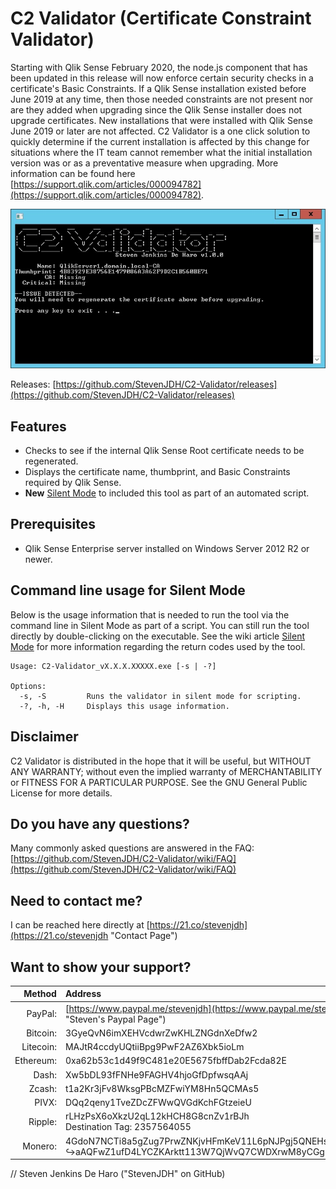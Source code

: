 # C2 Validator (Certificate Constraint Validator)
Starting with Qlik Sense February 2020, the node.js component that has been updated in this release will now enforce certain security checks in a certificate's Basic Constraints. If a Qlik Sense installation existed before June 2019 at any time, then those needed constraints are not present nor are they added when upgrading since the Qlik Sense installer does not upgrade certificates. New installations that were installed with Qlik Sense June 2019 or later are not affected. C2 Validator is a one click solution to quickly determine if the current installation is affected by this change for situations where the IT team cannot remember what the initial installation version was or as a preventative measure when upgrading. More information can be found here [https://support.qlik.com/articles/000094782](https://support.qlik.com/articles/000094782).

![C2 Validator screenshot](c2-validator-ss.jpg "Screenshot")

Releases: [https://github.com/StevenJDH/C2-Validator/releases](https://github.com/StevenJDH/C2-Validator/releases)

## Features
* Checks to see if the internal Qlik Sense Root certificate needs to be regenerated.
* Displays the certificate name, thumbprint, and Basic Constraints required by Qlik Sense.
* **New** [Silent Mode](https://github.com/StevenJDH/C2-Validator/wiki/Silent-Mode) to included this tool as part of an automated script.

## Prerequisites
* Qlik Sense Enterprise server installed on Windows Server 2012 R2 or newer.

## Command line usage for Silent Mode
Below is the usage information that is needed to run the tool via the command line in Silent Mode as part of a script. You can still run the tool directly by double-clicking on the executable. See the wiki article [Silent Mode](https://github.com/StevenJDH/C2-Validator/wiki/Silent-Mode) for more information regarding the return codes used by the tool. 

    Usage: C2-Validator_vX.X.X.XXXXX.exe [-s | -?]

    Options:
      -s, -S         Runs the validator in silent mode for scripting.
      -?, -h, -H     Displays this usage information.

## Disclaimer
C2 Validator is distributed in the hope that it will be useful, but WITHOUT ANY WARRANTY; without even the implied warranty of MERCHANTABILITY or FITNESS FOR A PARTICULAR PURPOSE. See the GNU General Public License for more details.

## Do you have any questions?
Many commonly asked questions are answered in the FAQ:
[https://github.com/StevenJDH/C2-Validator/wiki/FAQ](https://github.com/StevenJDH/C2-Validator/wiki/FAQ)

## Need to contact me?
I can be reached here directly at [https://21.co/stevenjdh](https://21.co/stevenjdh "Contact Page")

## Want to show your support?

|Method       | Address                                                                                                    |
|------------:|:-----------------------------------------------------------------------------------------------------------|
|PayPal:      | [https://www.paypal.me/stevenjdh](https://www.paypal.me/stevenjdh "Steven's Paypal Page")                  |
|Bitcoin:     | 3GyeQvN6imXEHVcdwrZwKHLZNGdnXeDfw2                                                                         |
|Litecoin:    | MAJtR4ccdyUQtiiBpg9PwF2AZ6Xbk5ioLm                                                                         |
|Ethereum:    | 0xa62b53c1d49f9C481e20E5675fbffDab2Fcda82E                                                                 |
|Dash:        | Xw5bDL93fFNHe9FAGHV4hjoGfDpfwsqAAj                                                                         |
|Zcash:       | t1a2Kr3jFv8WksgPBcMZFwiYM8Hn5QCMAs5                                                                        |
|PIVX:        | DQq2qeny1TveZDcZFWwQVGdKchFGtzeieU                                                                         |
|Ripple:      | rLHzPsX6oXkzU2qL12kHCH8G8cnZv1rBJh<br />Destination Tag: 2357564055                                        |
|Monero:      | 4GdoN7NCTi8a5gZug7PrwZNKjvHFmKeV11L6pNJPgj5QNEHsN6eeX3D<br />&#8618;aAQFwZ1ufD4LYCZKArktt113W7QjWvQ7CWDXrwM8yCGgEdhV3Wt|


// Steven Jenkins De Haro ("StevenJDH" on GitHub)
